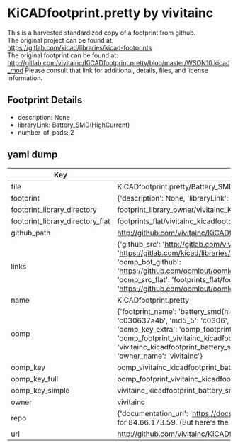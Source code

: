 # KiCADfootprint.pretty by vivitainc  
This is a harvested standardized copy of a footprint from github.  
The original project can be found at:  
https://gitlab.com/kicad/libraries/kicad-footprints  
The original footprint can be found at:
http://gitlab.com/vivitainc/KiCADfootprint.pretty/blob/master/WSON10.kicad_mod
Please consult that link for additional, details, files, and license information.  
## Footprint Details
* description: None  
* libraryLink: Battery_SMD(HighCurrent)  
* number_of_pads: 2  
## yaml dump  
| Key | Value |  
| --- | --- |  
| file | KiCADfootprint.pretty/Battery_SMD(HighCurrent).kicad_mod |  
| footprint | {'description': None, 'libraryLink': 'Battery_SMD(HighCurrent)', 'number_of_pads': 2} |  
| footprint_library_directory | footprint_library_owner/vivitainc_KiCADfootprint.pretty |  
| footprint_library_directory_flat | footprints_flat/vivitainc_kicadfootprint_battery_smd(highcurrent)/working |  
| github_path | http://github.com/vivitainc/KiCADfootprint.pretty/blob/master/Battery_SMD(HighCurrent).kicad_mod |  
| links | {'github_src': 'http://gitlab.com/vivitainc/KiCADfootprint.pretty/blob/master/WSON10.kicad_mod', 'github_src_repo': 'https://gitlab.com/kicad/libraries/kicad-footprints', 'oomp_bot': 'footprints/vivitainc_kicadfootprint_battery_smd(highcurrent)/working', 'oomp_bot_github': 'https://github.com/oomlout/oomlout_oomp_footprint_bot/tree/main/footprints/vivitainc_kicadfootprint_battery_smd(highcurrent)/working', 'oomp_src_flat': 'footprints_flat/footprints_flat/vivitainc_kicadfootprint_battery_smd(highcurrent)/working', 'oomp_src_flat_github': 'https://github.com/oomlout/oomlout_oomp_footprint_src/tree/main/footprints_flat/vivitainc_kicadfootprint_battery_smd(highcurrent)/working'} |  
| name | KiCADfootprint.pretty |  
| oomp | {'footprint_name': 'battery_smd(highcurrent)', 'library_name': 'kicadfootprint', 'md5': 'c030637a4b9b5639284e66f52b5cfd66', 'md5_10': 'c030637a4b', 'md5_5': 'c0306', 'md5_6': 'c03063', 'oomp_key': 'oomp_vivitainc_kicadfootprint_battery_smd(highcurrent)', 'oomp_key_extra': 'oomp_footprint_vivitainc_kicadfootprint_battery_smd(highcurrent)', 'oomp_key_full': 'oomp_footprint_vivitainc_kicadfootprint_battery_smd(highcurrent)_c03063', 'oomp_key_simple': 'vivitainc_kicadfootprint_battery_smd(highcurrent)', 'original_filename': 'KiCADfootprint.pretty/Battery_SMD(HighCurrent).kicad_mod', 'owner_name': 'vivitainc'} |  
| oomp_key | oomp_vivitainc_kicadfootprint_battery_smd(highcurrent) |  
| oomp_key_full | oomp_footprint_vivitainc_kicadfootprint_battery_smd(highcurrent) |  
| oomp_key_simple | vivitainc_kicadfootprint_battery_smd(highcurrent) |  
| owner | vivitainc |  
| repo | {'documentation_url': 'https://docs.github.com/rest/overview/resources-in-the-rest-api#rate-limiting', 'message': "API rate limit exceeded for 84.66.173.59. (But here's the good news: Authenticated requests get a higher rate limit. Check out the documentation for more details.)"} |  
| url | http://github.com/vivitainc/KiCADfootprint.pretty |  


